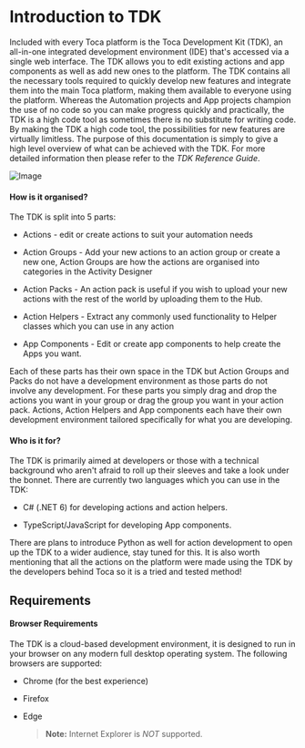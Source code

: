 
# Introduction to TDK



 
Included with every Toca platform is the Toca Development Kit (TDK), an all-in-one integrated development environment (IDE) that's accessed via a single web interface. The TDK allows you to edit existing actions and app components as well as add new ones to the platform. The TDK contains all the necessary tools required to quickly develop new features and integrate them into the main Toca platform, making them available to everyone using the platform.
Whereas the Automation projects and App projects champion the use of no code so you can make progress quickly and practically, the TDK is a high code tool as sometimes there is no substitute for writing code. By making the TDK a high code tool, the possibilities for new features are virtually limitless.
The purpose of this documentation is simply to give a high level overview of what can be achieved with the TDK. For more detailed information then please refer to the *TDK Reference Guide*.

 

![Image](https://lh4.googleusercontent.com/W6vVE1TxYJJ5v6jbmQHOkkCrqJ875bwMZq8n4LqHgPJH-1JmedLwNXmq21d8sjfakEdy7-XFYxfmR9TBMaJgtzCl2yTyoDXV20Mwo-Xre-gh3iWGhjKm2Ja4ehOE0o2Fbwc1osZ2) 


#### How is it organised?

The TDK is split into 5 parts:


- Actions - edit or create actions to suit your automation needs


- Action Groups - Add your new actions to an action group or create a new one, Action Groups are how the actions are organised into categories in the Activity Designer


- Action Packs - An action pack is useful if you wish to upload your new actions with the rest of the world by uploading them to the Hub.


- Action Helpers - Extract any commonly used functionality to Helper classes which you can use in any action


- App Components - Edit or create app components to help create the Apps you want.

 
Each of these parts has their own space in the TDK but Action Groups and Packs do not have a development environment as those parts do not involve any development. For these parts you simply drag and drop the actions you want in your group or drag the group you want in your action pack.
Actions, Action Helpers and App components each have their own development environment tailored specifically for what you are developing.

#### Who is it for?

The TDK is primarily aimed at developers or those with a technical background who aren't afraid to roll up their sleeves and take a look under the bonnet. There are currently two languages which you can use in the TDK:


- C# (.NET 6) for developing actions and action helpers.


- TypeScript/JavaScript for developing App components.

There are plans to introduce Python as well for action development to open up the TDK to a wider audience, stay tuned for this.
It is also worth mentioning that all the actions on the platform were made using the TDK by the developers behind Toca so it is a tried and tested method!
 
## Requirements

#### Browser Requirements

The TDK is a cloud-based development environment, it is designed to run in your browser on any modern full desktop operating system. The following browsers are supported:

- Chrome (for the best experience)
- Firefox
- Edge

  > **Note:** Internet Explorer is _NOT_ supported.
